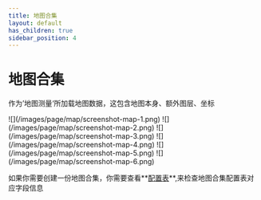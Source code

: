 ```yaml
---
title: 地图合集
layout: default
has_children: true
sidebar_position: 4
---
```


# 地图合集

作为’地图测量‘所加载地图数据，这包含地图本身、额外图层、坐标

<div style={{display:'block', columns: '3', columnGap: '5px'}}>
    ![](/images/page/map/screenshot-map-1.png)
    ![](/images/page/map/screenshot-map-2.png)
    ![](/images/page/map/screenshot-map-3.png)
    ![](/images/page/map/screenshot-map-4.png)
    ![](/images/page/map/screenshot-map-5.png)
    ![](/images/page/map/screenshot-map-6.png)
</div>

如果你需要创建一份地图合集，你需要查看**[配置表](configTable)**,来检查地图合集配置表对应字段信息
